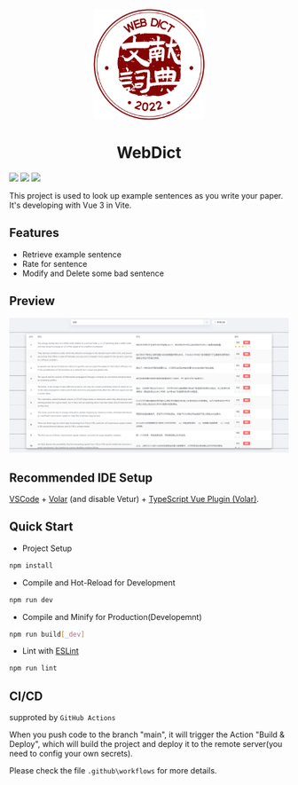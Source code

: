 <div align="center">
  <img src="./img/logo.png" alt="" style="width: 200px;height: 200px;">
  <h1>WebDict</h1>
</div>

![](https://img.shields.io/badge/vue-3-brightgreen) ![](https://img.shields.io/badge/-elementUI-blue) ![](https://img.shields.io/badge/-CI/CD-red)


This project is used to look up example sentences as you write your paper. It's developing with Vue 3 in Vite.

## Features

- Retrieve example sentence
- Rate for sentence
- Modify and Delete some bad sentence

## Preview

![Preview](./img/preview.png)

## Recommended IDE Setup

[VSCode](https://code.visualstudio.com/) + [Volar](https://marketplace.visualstudio.com/items?itemName=Vue.volar) (and disable Vetur) + [TypeScript Vue Plugin (Volar)](https://marketplace.visualstudio.com/items?itemName=Vue.vscode-typescript-vue-plugin).

## Quick Start

- Project Setup

```sh
npm install
```

- Compile and Hot-Reload for Development

```sh
npm run dev
```

- Compile and Minify for Production(Developemnt)

```sh
npm run build[_dev]
```

- Lint with [ESLint](https://eslint.org/)

```sh
npm run lint
```

## CI/CD
supproted by `GitHub Actions`

When you push code to the branch "main", it will trigger the Action "Build & Deploy", which will build the project and deploy it to the remote server(you need to config your own secrets).

Please check the file `.github\workflows` for more details.

